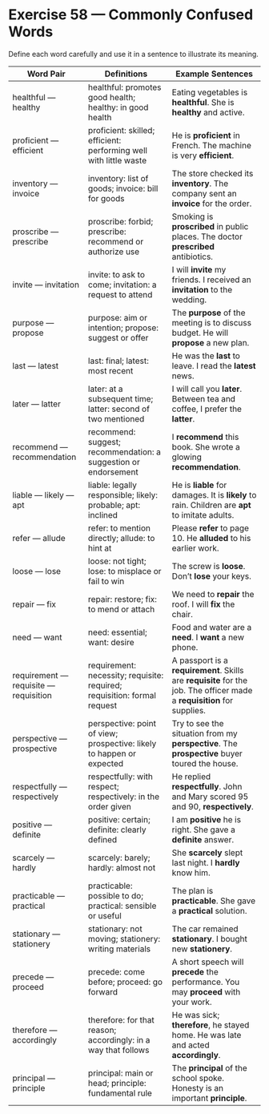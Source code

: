 # Exercise 58 — Commonly Confused Words

Define each word carefully and use it in a sentence to illustrate its meaning.

| Word Pair | Definitions | Example Sentences |
|-----------|------------|------------------|
| healthful — healthy | healthful: promotes good health; healthy: in good health | Eating vegetables is **healthful**. She is **healthy** and active. |
| proficient — efficient | proficient: skilled; efficient: performing well with little waste | He is **proficient** in French. The machine is very **efficient**. |
| inventory — invoice | inventory: list of goods; invoice: bill for goods | The store checked its **inventory**. The company sent an **invoice** for the order. |
| proscribe — prescribe | proscribe: forbid; prescribe: recommend or authorize use | Smoking is **proscribed** in public places. The doctor **prescribed** antibiotics. |
| invite — invitation | invite: to ask to come; invitation: a request to attend | I will **invite** my friends. I received an **invitation** to the wedding. |
| purpose — propose | purpose: aim or intention; propose: suggest or offer | The **purpose** of the meeting is to discuss budget. He will **propose** a new plan. |
| last — latest | last: final; latest: most recent | He was the **last** to leave. I read the **latest** news. |
| later — latter | later: at a subsequent time; latter: second of two mentioned | I will call you **later**. Between tea and coffee, I prefer the **latter**. |
| recommend — recommendation | recommend: suggest; recommendation: a suggestion or endorsement | I **recommend** this book. She wrote a glowing **recommendation**. |
| liable — likely — apt | liable: legally responsible; likely: probable; apt: inclined | He is **liable** for damages. It is **likely** to rain. Children are **apt** to imitate adults. |
| refer — allude | refer: to mention directly; allude: to hint at | Please **refer** to page 10. He **alluded** to his earlier work. |
| loose — lose | loose: not tight; lose: to misplace or fail to win | The screw is **loose**. Don’t **lose** your keys. |
| repair — fix | repair: restore; fix: to mend or attach | We need to **repair** the roof. I will **fix** the chair. |
| need — want | need: essential; want: desire | Food and water are a **need**. I **want** a new phone. |
| requirement — requisite — requisition | requirement: necessity; requisite: required; requisition: formal request | A passport is a **requirement**. Skills are **requisite** for the job. The officer made a **requisition** for supplies. |
| perspective — prospective | perspective: point of view; prospective: likely to happen or expected | Try to see the situation from my **perspective**. The **prospective** buyer toured the house. |
| respectfully — respectively | respectfully: with respect; respectively: in the order given | He replied **respectfully**. John and Mary scored 95 and 90, **respectively**. |
| positive — definite | positive: certain; definite: clearly defined | I am **positive** he is right. She gave a **definite** answer. |
| scarcely — hardly | scarcely: barely; hardly: almost not | She **scarcely** slept last night. I **hardly** know him. |
| practicable — practical | practicable: possible to do; practical: sensible or useful | The plan is **practicable**. She gave a **practical** solution. |
| stationary — stationery | stationary: not moving; stationery: writing materials | The car remained **stationary**. I bought new **stationery**. |
| precede — proceed | precede: come before; proceed: go forward | A short speech will **precede** the performance. You may **proceed** with your work. |
| therefore — accordingly | therefore: for that reason; accordingly: in a way that follows | He was sick; **therefore**, he stayed home. He was late and acted **accordingly**. |
| principal — principle | principal: main or head; principle: fundamental rule | The **principal** of the school spoke. Honesty is an important **principle**. |
